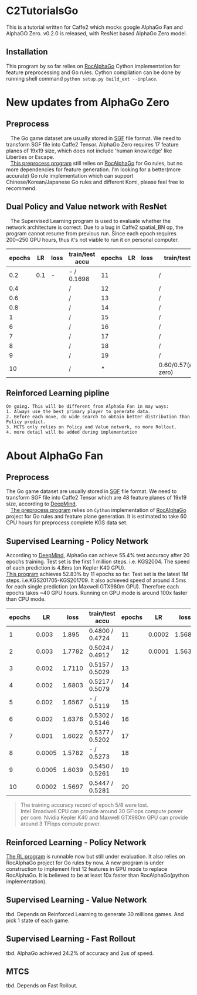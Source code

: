 # C2TutorialsGo
This is a tutorial written for Caffe2 which mocks google AlphaGo Fan and AlphaGO Zero.
v0.2.0 is released, with ResNet based AlphaGo Zero model.

## Installation
  This program by so far relies on [RocAlphaGo](https://github.com/Rochester-NRT/RocAlphaGo) Cython implementation for feature preprocessing and Go rules. Cython compilation can be done by running shell command `python setup.py build_ext --inplace`.

# New updates from AlphaGo Zero
## Preprocess
    The Go game dataset are usually stored in [SGF](http://www.red-bean.com/sgf/go.html) file format. We need to transform SGF file into Caffe2 Tensor. AlphaGo Zero requires 17 feature planes of 19x19 size, which does not include 'human knowledge' like Liberties or Escape.  
    [This preprocess program](http://nbviewer.jupyter.org/github/davinwang/C2TutorialsGo/blob/master/Mock%20AlphaGo%20Zero%20%281%29%20Preprocess%20Pipeline.ipynb) still relies on [RocAlphaGo](https://github.com/Rochester-NRT/RocAlphaGo) for Go rules, but no more dependencies for feature generation. I'm looking for a better(more accurate) Go rule implementation which can support Chinese/Korean/Japanese Go rules and different Komi, please feel free to recommend.

## Dual Policy and Value network with ResNet  
    The Supervised Learning program is used to evaluate whether the network architecture is correct. Due to a bug in Caffe2 spatial_BN op, the program cannot resume from previous run. Since each epoch requires 200~250 GPU hours, thus it's not viable to run it on personal computer. 
    
| epochs | LR     | loss   | train/test accu | epochs | LR     | loss   | train/test accu |
|--------|--------|--------|-----------------|--------|--------|--------|-----------------|
| 0.2    | 0.1    | -      |    -   / 0.1698 | 11     |        |        |        /        |
| 0.4    |        |        |        /        | 12     |        |        |        /        |
| 0.6    |        |        |        /        | 13     |        |        |        /        |
| 0.8    |        |        |        /        | 14     |        |        |        /        |
| 1      |        |        |        /        | 15     |        |        |        /        |
| 6      |        |        |        /        | 16     |        |        |        /        |
| 7      |        |        |        /        | 17     |        |        |        /        |
| 8      |        |        |        /        | 18     |        |        |        /        |
| 9      |        |        |        /        | 19     |        |        |        /        |
| 10     |        |        |        /        | *      |        |        | 0.60/0.57(alphago zero)|

## Reinforced Learning pipline
    On going. This will be different from AlphaGo Fan in may ways:
    1. Always use the best primary player to generate data.
    2. Before each move, do wide search to obtain better distribution than Policy predict.
    3. MCTS only relies on Policy and Value network, no more Rollout.
    4. more detail will be added during implementation

# About AlphaGo Fan
## Preprocess
  The Go game dataset are usually stored in [SGF](http://www.red-bean.com/sgf/go.html) file format. We need to transform SGF file into Caffe2 Tensor which are 48 feature planes of 19x19 size, according to [DeepMind](http://www.nature.com/nature/journal/v529/n7587/full/nature16961.html?foxtrotcallback=true).  
    [The preprocess program](http://nbviewer.jupyter.org/github/davinwang/C2TutorialsGo/blob/master/Mock%20AlphaGo%20%281%29%20Preprocess%20Pipeline.ipynb) relies on `Cython` implementation of [RocAlphaGo](https://github.com/Rochester-NRT/RocAlphaGo) project for Go rules and feature plane generation. It is estimated to take 60 CPU hours for preprocess complete KGS data set.

## Supervised Learning - Policy Network
  According to [DeepMind](http://www.nature.com/nature/journal/v529/n7587/full/nature16961.html?foxtrotcallback=true), AlphaGo can achieve 55.4% test accuracy after 20 epochs training. Test set is the first 1 million steps. i.e. KGS2004. The speed of each prediction is 4.8ms (on Kepler K40 GPU).  
  [This program](http://nbviewer.jupyter.org/github/davinwang/C2TutorialsGo/blob/master/Mock%20AlphaGo%20%282%29%20Policy%20Network.ipynb) achieves 52.83% by 11 epochs so far. Test set is the latest 1M steps. i.e.KGS201705-KGS201709. It also achieved speed of around 4.5ms for each single prediction (on Maxwell GTX980m GPU). Therefore each epochs takes ~40 GPU hours. Running on GPU mode is around 100x faster than CPU mode.  
  
| epochs | LR     | loss   | train/test accu | epochs | LR     | loss   | train/test accu |
|--------|--------|--------|-----------------|--------|--------|--------|-----------------|
| 1      | 0.003  | 1.895  | 0.4800 / 0.4724 | 11     | 0.0002 | 1.5680 | 0.5416 / 0.5283 |
| 2      | 0.003  | 1.7782 | 0.5024 / 0.4912 | 12     | 0.0001 | 1.5639 | 0.5424 / 0.5291 |
| 3      | 0.002  | 1.7110 | 0.5157 / 0.5029 | 13     |        |        |        /        |
| 4      | 0.002  | 1.6803 | 0.5217 / 0.5079 | 14     |        |        |        /        |
| 5      | 0.002  | 1.6567 |    -   / 0.5119 | 15     |        |        |        /        |
| 6      | 0.002  | 1.6376 | 0.5302 / 0.5146 | 16     |        |        |        /        |
| 7      | 0.001  | 1.6022 | 0.5377 / 0.5202 | 17     |        |        |        /        |
| 8      | 0.0005 | 1.5782 |    -   / 0.5273 | 18     |        |        |        /        |
| 9      | 0.0005 | 1.6039 | 0.5450 / 0.5261 | 19     |        |        |        /        |
| 10     | 0.0002 | 1.5697 | 0.5447 / 0.5281 | 20     |        |        | 0.569/0.554(alphago)|

> The training accuracy record of epoch 5/8 were lost.  
> Intel Broadwell CPU can provide around 30 GFlops compute power per core. Nvidia Kepler K40 and Maxwell GTX980m GPU can provide around 3 TFlops compute power.  

## Reinforced Learning - Policy Network
  [The RL program](http://nbviewer.jupyter.org/github/davinwang/C2TutorialsGo/blob/master/Mock%20AlphaGo%20%283B%29%20Policy%20Network%20-%20Reinforced%20Learning%20in%20mass%20production.ipynb) is runnable now but still under evaluation. It also relies on RocAlphaGo project for Go rules by now. A new program is under construction to implement first 12 features in GPU mode to replace RocAlphaGo. It is believed to be at least 10x faster than RocAlphaGo(python implementation).
  
## Supervised Learning - Value Network
tbd. Depends on Reinforced Learning to generate 30 millions games. And pick 1 state of each game.

## Supervised Learning - Fast Rollout
tbd. AlphaGo achieved 24.2% of accuracy and 2us of speed.

## MTCS
tbd. Depends on Fast Rollout.
